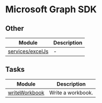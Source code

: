 # Microsoft Graph SDK

## Other

| Module | Description |
| ------ | ------ |
| [services/excelJs](services/excelJs.md) | - |

## Tasks

| Module | Description |
| ------ | ------ |
| [writeWorkbook](writeWorkbook.md) | Write a workbook. |
